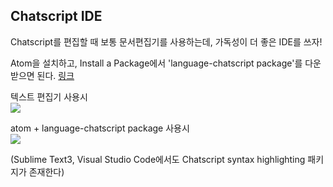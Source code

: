 ## Chatscript IDE  

Chatscript를 편집할 때 보통 문서편집기를 사용하는데, 가독성이 더 좋은 IDE를 쓰자!  

Atom을 설치하고, Install a Package에서 'language-chatscript package'를 다운받으면 된다. [링크](https://atom.io/packages/language-chatscript)  

텍스트 편집기 사용시  
![
](https://lh3.googleusercontent.com/06F7FeBAoVvTP2pKyLtHsO-OiGoRKnCaXR6zB-sYzuDaSHfNbSOynVPbGXRPx8VcwHQ2z1bTWJbA "text")  

atom + language-chatscript package 사용시  
![
](https://lh3.googleusercontent.com/oUlS95ruIbdFjKHh6dZ4BM448VBqA3WMlZ21EJxTNvLmTjYP8iNGGeDDk-EmMIxMhnwbbcM3H-5W "atom")  

(Sublime Text3, Visual Studio Code에서도 Chatscript syntax highlighting 패키지가 존재한다)  
<!--stackedit_data:
eyJoaXN0b3J5IjpbMTkyMDE1NzkyM119
-->
